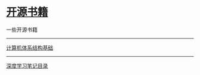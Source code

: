 # [开源书籍](https://github.com/leigaoxing/gitblog/issues/12)

一些开源书籍

---

[计算机体系结构基础](https://foxsen.github.io/archbase/index.html)

---

[深度学习笔记目录](http://ai-start.com/dl2017/)